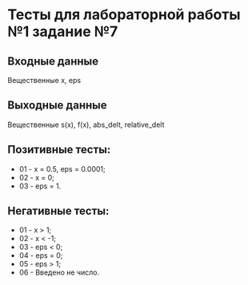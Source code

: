 # Тесты для лабораторной работы №1 задание №7

## Входные данные
Вещественные x, eps

## Выходные данные
Вещественные s(x), f(x), abs_delt, relative_delt

## Позитивные тесты:
- 01 - x = 0.5, eps = 0.0001;
- 02 - x = 0;
- 03 - eps = 1.

## Негативные тесты:
- 01 - x > 1;
- 02 - x < -1;
- 03 - eps < 0;
- 04 - eps = 0;
- 05 - eps > 1;
- 06 - Введено не число.
